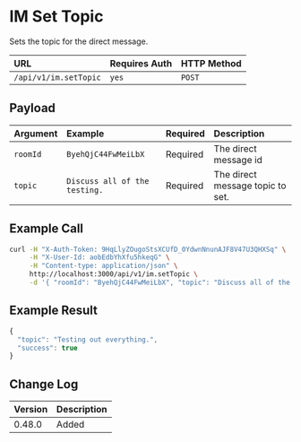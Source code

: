 # IM Set Topic

Sets the topic for the direct message.

| URL | Requires Auth | HTTP Method |
| :--- | :--- | :--- |
| `/api/v1/im.setTopic` | `yes` | `POST` |

## Payload

| Argument | Example | Required | Description |
| :--- | :--- | :--- | :--- |
| `roomId` | `ByehQjC44FwMeiLbX` | Required | The direct message id |
| `topic` | `Discuss all of the testing.` | Required | The direct message topic to set. |

## Example Call

```bash
curl -H "X-Auth-Token: 9HqLlyZOugoStsXCUfD_0YdwnNnunAJF8V47U3QHXSq" \
     -H "X-User-Id: aobEdbYhXfu5hkeqG" \
     -H "Content-type: application/json" \
     http://localhost:3000/api/v1/im.setTopic \
     -d '{ "roomId": "ByehQjC44FwMeiLbX", "topic": "Discuss all of the testing" }'
```

## Example Result

```javascript
{
  "topic": "Testing out everything.",
  "success": true
}
```

## Change Log

| Version | Description |
| :--- | :--- |
| 0.48.0 | Added |

